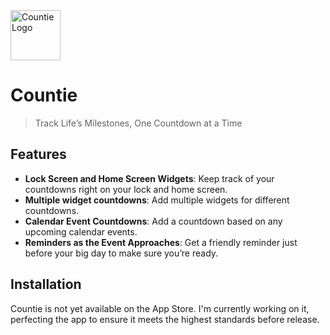 <img src="https://raw.githubusercontent.com/nabilridhwan/Countie-iOS/main/countie/Assets.xcassets/AppIcon.appiconset/dark.png" alt="Countie Logo" width="80"/>

# Countie
> Track Life’s Milestones, One Countdown at a Time

## Features
- **Lock Screen and Home Screen Widgets**: Keep track of your countdowns right on your lock and home screen. 
- **Multiple widget countdowns**: Add multiple widgets for different countdowns.
- **Calendar Event Countdowns**: Add a countdown based on any upcoming calendar events.
- **Reminders as the Event Approaches**: Get a friendly reminder just before your big day to make sure you’re ready.

## Installation
Countie is not yet available on the App Store. I'm currently working on it, perfecting the app to ensure it meets the highest standards before release.